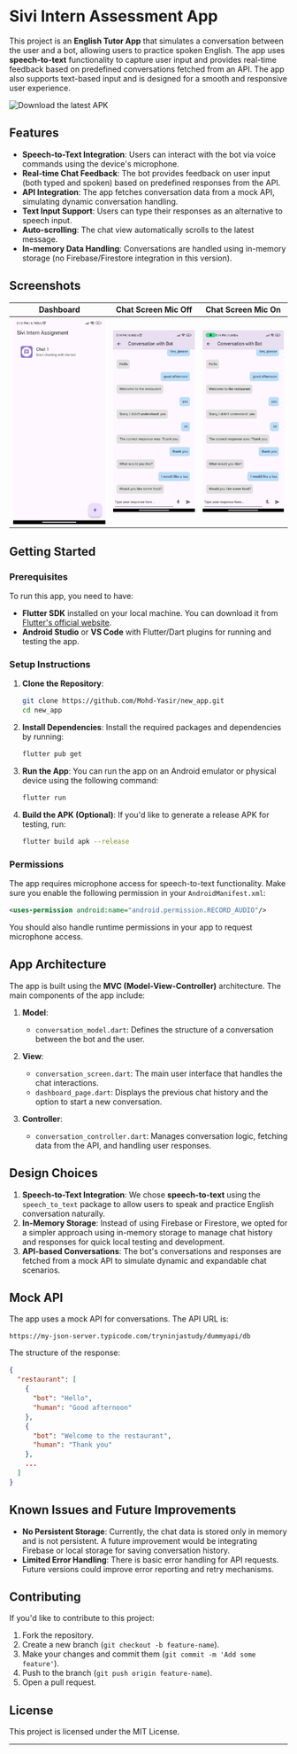 # Sivi Intern Assessment App

This project is an **English Tutor App** that simulates a conversation between the user and a bot, allowing users to practice spoken English. The app uses **speech-to-text** functionality to capture user input and provides real-time feedback based on predefined conversations fetched from an API. The app also supports text-based input and is designed for a smooth and responsive user experience.

![Download the latest APK](https://github.com/Mohd-Yasir/new_app/tree/master/release-apk?raw=true)

## Features

- **Speech-to-Text Integration**: Users can interact with the bot via voice commands using the device's microphone.
- **Real-time Chat Feedback**: The bot provides feedback on user input (both typed and spoken) based on predefined responses from the API.
- **API Integration**: The app fetches conversation data from a mock API, simulating dynamic conversation handling.
- **Text Input Support**: Users can type their responses as an alternative to speech input.
- **Auto-scrolling**: The chat view automatically scrolls to the latest message.
- **In-memory Data Handling**: Conversations are handled using in-memory storage (no Firebase/Firestore integration in this version).

## Screenshots

| Dashboard                        | Chat Screen Mic Off                                 |      Chat Screen Mic On                       | 
|----------------------------------|-----------------------------------------------------|------------------------------------------------|
| ![Dashboard](Screenshot/ss1.jpg) | ![Chat Screen Mic Off](Screenshot/ss2withoutmic.jpg) | ![Chat Screen Mic On](Screenshot/ss3withmic.jpg) 

## Getting Started

### Prerequisites

To run this app, you need to have:

- **Flutter SDK** installed on your local machine. You can download it from [Flutter's official website](https://flutter.dev/docs/get-started/install).
- **Android Studio** or **VS Code** with Flutter/Dart plugins for running and testing the app.

### Setup Instructions

1. **Clone the Repository**:
   ```bash
   git clone https://github.com/Mohd-Yasir/new_app.git
   cd new_app
   ```

2. **Install Dependencies**:
   Install the required packages and dependencies by running:
   ```bash
   flutter pub get
   ```

3. **Run the App**:
   You can run the app on an Android emulator or physical device using the following command:
   ```bash
   flutter run
   ```

4. **Build the APK (Optional)**:
   If you'd like to generate a release APK for testing, run:
   ```bash
   flutter build apk --release
   ```

### Permissions

The app requires microphone access for speech-to-text functionality. Make sure you enable the following permission in your `AndroidManifest.xml`:

```xml
<uses-permission android:name="android.permission.RECORD_AUDIO"/>
```

You should also handle runtime permissions in your app to request microphone access.

## App Architecture

The app is built using the **MVC (Model-View-Controller)** architecture. The main components of the app include:

1. **Model**:
   - `conversation_model.dart`: Defines the structure of a conversation between the bot and the user.

2. **View**:
   - `conversation_screen.dart`: The main user interface that handles the chat interactions.
   - `dashboard_page.dart`: Displays the previous chat history and the option to start a new conversation.

3. **Controller**:
   - `conversation_controller.dart`: Manages conversation logic, fetching data from the API, and handling user responses.

## Design Choices

1. **Speech-to-Text Integration**: We chose **speech-to-text** using the `speech_to_text` package to allow users to speak and practice English conversation naturally.
2. **In-Memory Storage**: Instead of using Firebase or Firestore, we opted for a simpler approach using in-memory storage to manage chat history and responses for quick local testing and development.
3. **API-based Conversations**: The bot's conversations and responses are fetched from a mock API to simulate dynamic and expandable chat scenarios.

## Mock API

The app uses a mock API for conversations. The API URL is:
```plaintext
https://my-json-server.typicode.com/tryninjastudy/dummyapi/db
```

The structure of the response:
```json
{
  "restaurant": [
    {
      "bot": "Hello",
      "human": "Good afternoon"
    },
    {
      "bot": "Welcome to the restaurant",
      "human": "Thank you"
    },
    ...
  ]
}
```

## Known Issues and Future Improvements

- **No Persistent Storage**: Currently, the chat data is stored only in memory and is not persistent. A future improvement would be integrating Firebase or local storage for saving conversation history.
- **Limited Error Handling**: There is basic error handling for API requests. Future versions could improve error reporting and retry mechanisms.

## Contributing

If you'd like to contribute to this project:

1. Fork the repository.
2. Create a new branch (`git checkout -b feature-name`).
3. Make your changes and commit them (`git commit -m 'Add some feature'`).
4. Push to the branch (`git push origin feature-name`).
5. Open a pull request.

## License

This project is licensed under the MIT License.

---
